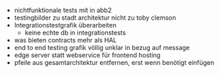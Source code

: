 * nichtfunktionale tests mit in abb2
* testingbilder zu stadt architektur nicht zu toby clemson
* Integrationstestgrafik überarbeiten
    * keine echte db in integrationstests
* was bieten contracts mehr als HAL
* end to end testing grafik völlig unklar in bezug auf message
* edge server statt webservice für frontend hosting
* pfeile aus gesamtarchitektur entfernen, erst wenn benötigt einfügen